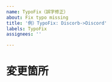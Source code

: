 ```yaml
---
name: TypoFix（誤字修正）
about: Fix typo missing
title: '例）TypoFix: Discorb->Discord'
labels: TypoFix
assignees: ''

---
```


# 変更箇所
<!--
- `ファイル名` 行数
  `変更前箇所`->`変更後箇所`
-->
